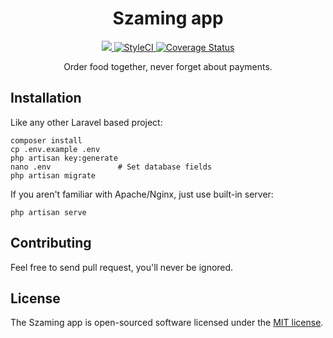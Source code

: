 <h1 align="center">Szaming app</h1>

<p align="center">
 <a href="https://travis-ci.org/aso824/szaming">
    <img src="https://travis-ci.org/aso824/szaming.svg?style=flat-square">
 </a>
 
 <a href="https://github.styleci.io/repos/140011227">
    <img src="https://github.styleci.io/repos/140011227/shield?style=flat-square" alt="StyleCI">
 </a>
 
 <a href='https://coveralls.io/github/aso824/szaming?branch=master'>
    <img src='https://coveralls.io/repos/github/aso824/szaming/badge.svg?style=flat-square' alt='Coverage Status' />
 </a>
</p>

<p align="center">
 Order food together, never forget about payments.
</p>

## Installation

Like any other Laravel based project:

    composer install
    cp .env.example .env
    php artisan key:generate
    nano .env               # Set database fields
    php artisan migrate
    
If you aren't familiar with Apache/Nginx, just use built-in server:

    php artisan serve

## Contributing

Feel free to send pull request, you'll never be ignored.

## License

The Szaming app is open-sourced software licensed under the [MIT license](https://opensource.org/licenses/MIT).
